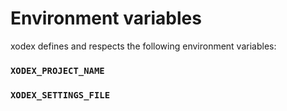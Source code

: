 # Environment variables

xodex defines and respects the following environment variables:

### `XODEX_PROJECT_NAME`

### `XODEX_SETTINGS_FILE`
